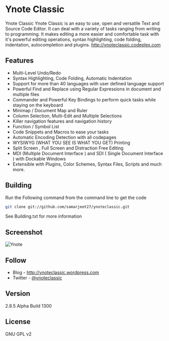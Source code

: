 Ynote Classic 
============


Ynote Classic Ynote Classic is an easy to use, open and versatile Text and Source Code Editor. It can deal with a variety of tasks ranging from writing to programming. It makes editing a more easier and comfortable task with it's powerful editing operations, syntax highlighting, code folding, indentation, autocompletion and plugins.
http://ynoteclassic.codeplex.com

Features
----
  - Multi-Level Undo/Redo
  - Syntax Highlighting, Code Folding, Automatic Indentation
  - Support for more than 40 languages with user defined language support
  - Powerful Find and Replace using Regular Expressions in document and multiple files
  - Commander and Powerful Key Bindings to perform quick tasks while staying on the keyboard
  - Minimap / Document Map and Ruler
  - Column Selection, Multi-Edit and Multiple Selections
  - Killer navigation features and navigation history
  - Function / Symbol List
  - Code Snippets and Macros to ease your tasks
  - Automatic Encoding Detection with all codepages
  - WYSIWYG (WHAT YOU SEE IS WHAT YOU GET) Printing
  - Split Screen , Full Screen and Distraction Free Editing
  - MDI (Multiple Document Interface ) and SDI ( Single Document Interface ) with Dockable Windows
  - Extensible with Plugins, Color Schemes, Syntax Files, Scripts and much more.

Building
----
Run the Following command from the command line to get the code
```sh
git clone git://github.com/samarjeet27/ynoteclassic.git
```
See Building.txt for more information

Screenshot
----
![Ynote](https://raw.githubusercontent.com/samarjeet27/ynoteclassic/master/SCREEN.PNG "Ynote Classic")

Follow
----
  - Blog - http://ynoteclassic.wordpress.com
  - Twitter - [@ynoteclassic](http://twitter.com/ynoteclassic "@ynoteclassic on twitter")

Version
----

2.8.5 Alpha Build 1300

License
----

GNU GPL v2
